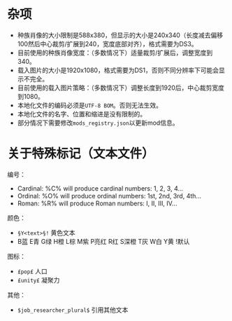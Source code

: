 ﻿# 杂项

* 种族肖像的大小限制是588x380，但显示的大小是240x340（长度减去偏移100然后中心裁剪/扩展到240，宽度底部对齐），格式需要为DS3。
* 目前使用的种族肖像宽度：（多数情况下）适量裁剪/扩展后，调整宽度到340。
* 载入图片的大小是1920x1080，格式需要为DS1，否则不同分辨率下可能会显示不完全。
* 目前使用的载入图片策略：（多数情况下）调整长度到1920后，中心裁剪宽度到1080。
* 本地化文件的编码必须是`UTF-8 BOM`。否则无法生效。
* 本地化文件的名字、位置和缩进是没有限制的。
* 部分情况下需要修改`mods_registry.json`以更新mod信息。

# 关于特殊标记（文本文件）

编号：
* Cardinal: %C% will produce cardinal numbers: 1, 2, 3, 4...
* Ordinal: %O% will produce ordinal numbers: 1st, 2nd, 3rd, 4th...
* Roman: %R% will produce Roman numbers: I, II, III, IV...

颜色：
* `§Y<text>§!` 黄色文本
* B蓝 E青 G绿 H橙 L棕 M紫 P亮红 R红 S深橙 T灰 W白 Y黄 !默认

图标：
* `£pop£` 人口
* `£unity£` 凝聚力

其他：
* `$job_researcher_plural$` 引用其他文本